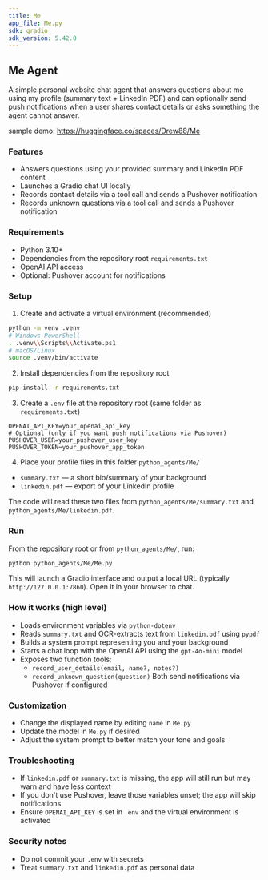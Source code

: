 ```yaml
---
title: Me
app_file: Me.py
sdk: gradio
sdk_version: 5.42.0
---
```

## Me Agent

A simple personal website chat agent that answers questions about me using my profile (summary text + LinkedIn PDF) and can optionally send push notifications when a user shares contact details or asks something the agent cannot answer.

sample demo: https://huggingface.co/spaces/Drew88/Me

### Features
- Answers questions using your provided summary and LinkedIn PDF content
- Launches a Gradio chat UI locally
- Records contact details via a tool call and sends a Pushover notification
- Records unknown questions via a tool call and sends a Pushover notification

### Requirements
- Python 3.10+
- Dependencies from the repository root `requirements.txt`
- OpenAI API access
- Optional: Pushover account for notifications

### Setup
1. Create and activate a virtual environment (recommended)
```bash
python -m venv .venv
# Windows PowerShell
. .venv\\Scripts\\Activate.ps1
# macOS/Linux
source .venv/bin/activate
```

2. Install dependencies from the repository root
```bash
pip install -r requirements.txt
```

3. Create a `.env` file at the repository root (same folder as `requirements.txt`)
```env
OPENAI_API_KEY=your_openai_api_key
# Optional (only if you want push notifications via Pushover)
PUSHOVER_USER=your_pushover_user_key
PUSHOVER_TOKEN=your_pushover_app_token
```

4. Place your profile files in this folder `python_agents/Me/`
- `summary.txt` — a short bio/summary of your background
- `linkedin.pdf` — export of your LinkedIn profile

The code will read these two files from `python_agents/Me/summary.txt` and `python_agents/Me/linkedin.pdf`.

### Run
From the repository root or from `python_agents/Me/`, run:
```bash
python python_agents/Me/Me.py
```

This will launch a Gradio interface and output a local URL (typically `http://127.0.0.1:7860`). Open it in your browser to chat.

### How it works (high level)
- Loads environment variables via `python-dotenv`
- Reads `summary.txt` and OCR-extracts text from `linkedin.pdf` using `pypdf`
- Builds a system prompt representing you and your background
- Starts a chat loop with the OpenAI API using the `gpt-4o-mini` model
- Exposes two function tools:
  - `record_user_details(email, name?, notes?)`
  - `record_unknown_question(question)`
  Both send notifications via Pushover if configured

### Customization
- Change the displayed name by editing `name` in `Me.py`
- Update the model in `Me.py` if desired
- Adjust the system prompt to better match your tone and goals

### Troubleshooting
- If `linkedin.pdf` or `summary.txt` is missing, the app will still run but may warn and have less context
- If you don't use Pushover, leave those variables unset; the app will skip notifications
- Ensure `OPENAI_API_KEY` is set in `.env` and the virtual environment is activated

### Security notes
- Do not commit your `.env` with secrets
- Treat `summary.txt` and `linkedin.pdf` as personal data



